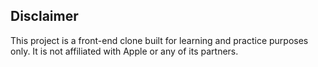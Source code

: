 ## Disclaimer
This project is a front-end clone built for learning and practice purposes only. It is not affiliated with Apple or any of its partners.
